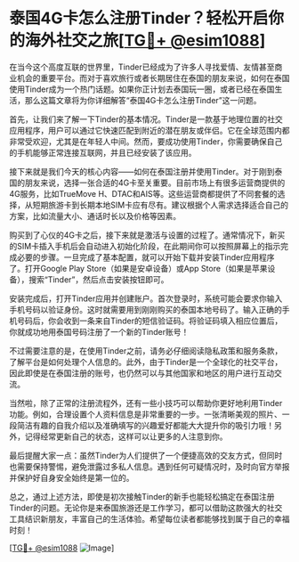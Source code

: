 # 泰国4G卡怎么注册Tinder？轻松开启你的海外社交之旅[[TG💪+ @esim1088](https://t.me/s/esim1088)]

在当今这个高度互联的世界里，Tinder已经成为了许多人寻找爱情、友情甚至商业机会的重要平台。而对于喜欢旅行或者长期居住在泰国的朋友来说，如何在泰国使用Tinder成为一个热门话题。如果你正计划去泰国玩一圈，或者已经在泰国生活，那么这篇文章将为你详细解答“泰国4G卡怎么注册Tinder”这一问题。

首先，让我们来了解一下Tinder的基本情况。Tinder是一款基于地理位置的社交应用程序，用户可以通过它快速匹配到附近的潜在朋友或伴侣。它在全球范围内都非常受欢迎，尤其是在年轻人中间。然而，要成功使用Tinder，你需要确保自己的手机能够正常连接互联网，并且已经安装了该应用。

接下来就是我们今天的核心内容——如何在泰国注册并使用Tinder。对于刚到泰国的朋友来说，选择一张合适的4G卡至关重要。目前市场上有很多运营商提供的4G服务，比如TrueMove H、DTAC和AIS等。这些运营商都提供了不同套餐的选择，从短期旅游卡到长期本地SIM卡应有尽有。建议根据个人需求选择适合自己的方案，比如流量大小、通话时长以及价格等因素。

购买到了心仪的4G卡之后，接下来就是激活与设置的过程了。通常情况下，新买的SIM卡插入手机后会自动进入初始化阶段，在此期间你可以按照屏幕上的指示完成必要的步骤。一旦完成了基本配置，就可以开始下载并安装Tinder应用程序了。打开Google Play Store（如果是安卓设备）或App Store（如果是苹果设备），搜索“Tinder”，然后点击安装按钮即可。

安装完成后，打开Tinder应用并创建账户。首次登录时，系统可能会要求你输入手机号码以验证身份。这时就需要用到刚刚购买的泰国本地号码了。输入正确的手机号码后，你会收到一条来自Tinder的短信验证码。将验证码填入相应位置后，你就成功地用泰国号码注册了一个新的Tinder账号！

不过需要注意的是，在使用Tinder之前，请务必仔细阅读隐私政策和服务条款，了解平台是如何处理个人信息的。此外，由于Tinder是一个全球化的社交平台，因此即使是在泰国注册的账号，也仍然可以与其他国家和地区的用户进行互动交流。

当然啦，除了正常的注册流程外，还有一些小技巧可以帮助你更好地利用Tinder功能。例如，合理设置个人资料信息是非常重要的一步。一张清晰美观的照片、一段简洁有趣的自我介绍以及准确填写的兴趣爱好都能大大提升你的吸引力哦！另外，记得经常更新自己的状态，这样可以让更多的人注意到你。

最后提醒大家一点：虽然Tinder为人们提供了一个便捷高效的交友方式，但同时也需要保持警惕，避免泄露过多私人信息。遇到任何可疑情况时，及时向官方举报并保护好自身安全始终是第一位的。

总之，通过上述方法，即使是初次接触Tinder的新手也能轻松搞定在泰国注册Tinder的问题。无论你是来泰国旅游还是工作学习，都可以借助这款强大的社交工具结识新朋友，丰富自己的生活体验。希望每位读者都能够找到属于自己的幸福时刻！

[[TG💪+ @esim1088](https://t.me/s/esim1088) ![Image](https://i.postimg.cc/4NQfJmqS/Snipaste-2025-05-13-00-14-12.png)]